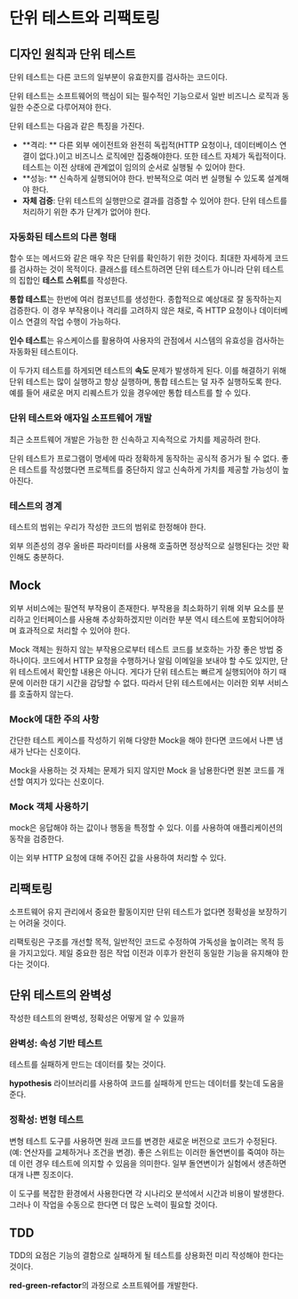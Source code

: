 # 단위 테스트와 리팩토링



## 디자인 원칙과 단위 테스트

단위 테스트는 다른 코드의 일부분이 유효한지를 검사하는 코드이다.

단위 테스트는 소프트웨어의 핵심이 되는 필수적인 기능으로서 일반 비즈니스 로직과 동일한 수준으로 다루어져야 한다.

단위 테스트는 다음과 같은 특징을 가진다.

- **격리: ** 다른 외부 에이전트와 완전히 독립적(HTTP 요청이나, 데이터베이스 연결이 없다.)이고 비즈니스 로직에만 집중해야한다. 또한 테스트 자체가 독립적이다. 테스트는 이전 상태에 관계없이 임의의 순서로 실행될 수 있어야 한다.
- **성능: ** 신속하게 실행되어야 한다. 반복적으로 여러 번 실행될 수 있도록 설계해야 한다.
- **자체 검증**: 단위 테스트의 실행만으로 결과를 검증할 수 있어야 한다. 단위 테스트를 처리하기 위한 추가 단계가 없어야 한다.



### 자동화된 테스트의 다른 형태

함수 또는 메서드와 같은 매우 작은 단위를 확인하기 위한 것이다. 최대한 자세하게 코드를 검사하는 것이 목적이다. 클래스를 테스트하려면 단위 테스트가 아니라 단위 테스트의 집합인 **테스트 스위트**를 작성한다.

**통합 테스트**는 한번에 여러 컴포넌트를 생성한다. 종합적으로 예상대로 잘 동작하는지 검증한다. 이 경우 부작용이나 격리를 고려하지 않은 채로, 즉 HTTP 요청이나 데이터베이스 연결의 작업 수행이 가능하다.

**인수 테스트**는 유스케이스를 활용하여 사용자의 관점에서 시스템의 유효성을 검사하는 자동화된 테스트이다.

이 두가지 테스트를 하게되면 테스트의 **속도** 문제가 발생하게 된다. 이를 해결하기 위해 단위 테스트는 많이 실행하고 항상 실행하며, 통합 테스트는 덜 자주 실행하도록 한다. 예를 들어 새로운 머지 리퀘스트가 있을 경우에만 통합 테스트를 할 수 있다.



### 단위 테스트와 애자일 소프트웨어 개발

최근 소프트웨어 개발은 가능한 한 신속하고 지속적으로 가치를 제공하려 한다.

단위 테스트가 프로그램이 명세에 따라 정확하게 동작하는 공식적 증거가 될 수 없다. 좋은 테스트를 작성했다면 프로젝트를 중단하지 않고 신속하게 가치를 제공할 가능성이 높아진다.



### 테스트의 경계

테스트의 범위는 우리가 작성한 코드의 범위로 한정해야 한다.

외부 의존성의 경우 올바른 파라미터를 사용해 호출하면 정상적으로 실행된다는 것만 확인해도 충분하다.



## Mock

외부 서비스에는 필연적 부작용이 존재한다. 부작용을 최소화하기 위해 외부 요소를 분리하고 인터페이스를 사용해 추상화하겠지만 이러한 부분 역시 테스트에 포함되어야하며 효과적으로 처리할 수 있어야 한다.

Mock 객체는 원하지 않는 부작용으로부터 테스트 코드를 보호하는 가장 좋은 방법 중 하나이다. 코드에서 HTTP 요청을 수행하거나 알림 이메일을 보내야 할 수도 있지만, 단위 테스트에서 확인할 내용은 아니다. 게다가 단위 테스트는 빠르게 실행되어야 하기 때문에 이러한 대기 시간을 감당할 수 없다. 따라서 단위 테스트에서는 이러한 외부 서비스를 호출하지 않는다.



### Mock에 대한 주의 사항

간단한 테스트  케이스를 작성하기 위해 다양한 Mock을 해야 한다면 코드에서 나쁜 냄새가 난다는 신호이다.

Mock을 사용하는 것 자체는 문제가 되지 않지만 Mock 을 남용한다면 원본 코드를 개선할 여지가 있다는 신호이다.



### Mock 객체 사용하기

mock은 응답해야 하는 값이나 행동을 특정할 수 있다. 이를 사용하여 애플리케이션의 동작을 검증한다.

이는 외부 HTTP 요청에 대해 주어진 값을 사용하여 처리할 수 있다.



## 리팩토링

소프트웨어 유지 관리에서 중요한 활동이지만 단위 테스트가 없다면 정확성을 보장하기는 어려울 것이다.

리팩토링은 구조를 개선할 목적, 일반적인 코드로 수정하여 가독성을 높이려는 목적 등을 가지고있다. 제일 중요한 점은 작업 이전과 이후가 완전히 동일한 기능을  유지해야 한다는 것이다.



## 단위 테스트의 완벽성

작성한 테스트의 완벽성, 정확성은 어떻게 알 수 있을까



### 완벽성: 속성 기반 테스트

테스트를 실패하게 만드는 데이터를 찾는 것이다.

**hypothesis** 라이브러리를 사용하여 코드를 실패하게 만드는 데이터를 찾는데 도움을 준다.



### 정확성: 변형 테스트

변형 테스트 도구를 사용하면 원래 코드를 변경한 새로운 버전으로 코드가 수정된다. (예: 연산자를 교체하거나 조건을 변경). 좋은 스위트는 이러한 돌연변이를 죽여야 하는데 이런 경우 테스트에 의지할 수 있음을 의미한다. 일부 돌연변이가 실험에서 생존하면 대개 나쁜 징조이다.

이 도구를 복잡한 환경에서 사용한다면 각 시나리오 분석에서 시간과 비용이 발생한다. 그러나 이 작업을 수동으로 한다면 더 많은 노력이 필요할 것이다.



## TDD

TDD의 요점은 기능의 결함으로 실패하게 될 테스트를 상용화전 미리 작성해야 한다는 것이다.

**red-green-refactor**의 과정으로 소프트웨어를 개발한다.